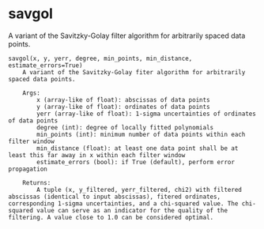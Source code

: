 # savgol
A variant of the Savitzky-Golay filter algorithm for arbitrarily spaced data points.


    savgol(x, y, yerr, degree, min_points, min_distance, estimate_errors=True)
        A variant of the Savitzky-Golay fiter algorithm for arbitrarily spaced data points.
        
        Args:
            x (array-like of float): abscissas of data points
            y (array-like of float): ordinates of data points
            yerr (array-like of float): 1-sigma uncertainties of ordinates of data points
            degree (int): degree of locally fitted polynomials
            min_points (int): minimum number of data points within each filter window
            min_distance (float): at least one data point shall be at least this far away in x within each filter window
            estimate_errors (bool): if True (default), perform error propagation
        
        Returns:
            A tuple (x, y_filtered, yerr_filtered, chi2) with filtered abscissas (identical to input abscissas), fitered ordinates, corresponding 1-sigma uncertainties, and a chi-squared value. The chi-squared value can serve as an indicator for the quality of the filtering. A value close to 1.0 can be considered optimal.
